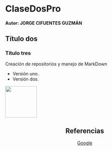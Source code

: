 # ClaseDosPro
#### Autor: JORGE CIFUENTES GUZMÁN
## Título dos
### Título tres
Creación de repositorios y manejo de MarkDown
- Versión uno.
- Versión dos.


<picture align="center">
<img srcset="https://img.freepik.com/free-photo/person-near-alternative-energy-plant_23-2149192730.jpg?t=st=1713655054~exp=1713658654~hmac=264556b780da839b288eecb4b5a011c883340148d1067ad51a3dbc8e81584a06&w=1060" height="100">
</p>


  ## Referencias
  [Google](https://www.google.com)
